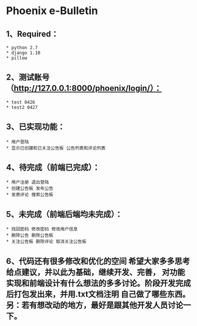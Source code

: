 # Phoenix e-Bulletin

## 1、Required：
	* python 2.7
	* django 1.10
	* pillow

## 2、测试账号（http://127.0.0.1:8000/phoenix/login/）：
	* test 0426
	* test2 0427

## 3、已实现功能：

	* 用户登陆 
	* 显示已创建和已关注公告板 公告列表和评论列表

## 4、待完成（前端已完成）：
	
	* 用户注册 退出登陆 
	* 创建公告板 发布公告 
	* 发表评论 搜索公告板

## 5、未完成（前端后端均未完成）：

	* 找回密码 修改密码 修改用户信息 
	* 删除公告 删除公告板 
	* 关注公告板 删除评论 取消关注公告板

## 6、代码还有很多修改和优化的空间 希望大家多多思考给点建议，并以此为基础，继续开发、完善，    对功能实现和前端设计有什么想法的多多讨论。阶段开发完成后打包发出来，并用.txt文档注明     自己做了哪些东西。另：若有想改动的地方，最好是跟其他开发人员讨论一下。


